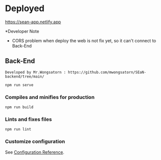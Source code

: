 
# Deployed
https://sean-app.netlify.app


*Developer Note

  - CORS problem when deploy the web is not fix yet, so it can't connect to Back-End  
  
## Back-End
```
Developed by Mr.Wongsatorn : https://github.com/mwongsatorn/SEaN-backend/tree/main/
```

```
npm run serve
```

### Compiles and minifies for production
```
npm run build
```

### Lints and fixes files
```
npm run lint
```

### Customize configuration
See [Configuration Reference](https://cli.vuejs.org/config/).
